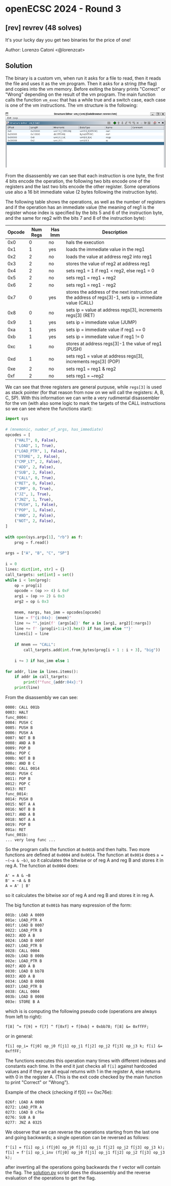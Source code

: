 # openECSC 2024 - Round 3

## [rev] revrev (48 solves)

It's your lucky day you get two binaries for the price of one!

Author: Lorenzo Catoni <@lorenzcat>

## Solution

The binary is a custom vm, when run it asks for a file to read, then it reads the file and uses it as the vm program. Then it asks for a string (the flag) and copies into the vm memory. Before exiting the binary prints "Correct" or "Wrong" depending on the result of the vm program.
The main function calls the function `vm_exec` that has a while true and a switch case, each case is one of the vm instructions. The vm structure is the following:

![vm struct](./writeup/struct.png)

From the disassembly we can see that each instruction is one byte, the first 4 bits encode the operation, the following two bits encode one of the registers and the last two bits encode the other register. Some operations use also a 16 bit immediate value (2 bytes following the instruction byte).

The following table shows the operations, as well as the number of registers and if the operation has an immediate value (the meaning of reg1 is the register whose index is specified by the bits 5 and 6 of the instruction byte, and the same for reg2 with the bits 7 and 8 of the instruction byte):

| Opcode | Num Regs | Has Imm | Description |
|--------|----------|---------|-------------|
| 0x0    | 0        | no      | hals the execution |
| 0x1    | 1        | yes     | loads the immediate value in the reg1 |
| 0x2    | 2        | no      | loads the value at address reg2 into reg1 |
| 0x3    | 2        | no      | stores the value of reg2 at address reg1 |
| 0x4    | 2        | no      | sets reg1 = 1 if reg1 < reg2, else reg1 = 0 |
| 0x5    | 2        | no      | sets reg1 = reg1 + reg2 |
| 0x6    | 2        | no      | sets reg1 = reg1 - reg2 |
| 0x7    | 0        | yes     | stores the address of the next instruction at the address of regs[3]-1, sets ip = immediate value (CALL) |
| 0x8    | 0        | no      | sets ip = value at address regs[3], increments regs[3] (RET) |
| 0x9    | 1        | yes     | sets ip = immediate value (JUMP) |
| 0xa    | 1        | yes     | sets ip = immediate value if reg1 == 0 |
| 0xb    | 1        | yes     | sets ip = immediate value if reg1 != 0 |
| 0xc    | 1        | no      | stores at address regs[3]-1 the value of reg1 (PUSH) |
| 0xd    | 1        | no      | sets reg1 = value at address regs[3], increments regs[3] (POP) |
| 0xe    | 2        | no      | sets reg1 = reg1 & reg2 |
| 0xf    | 2        | no      | sets reg1 = ~reg2 |

We can see that three registers are general purpuse, while `regs[3]` is used as stack pointer (for that reason from now on we will call the registers: A, B, C, SP). With this information we can write a very rudimental disassembler for the vm (with also some logic to mark the targets of the CALL instructions so we can see where the functions start):

```py
import sys

# (mnemonic, number_of_args, has_immediate)
opcodes = [
    ("HALT", 0, False),
    ("LOAD", 1, True),
    ("LOAD_PTR", 1, False),
    ("STORE", 2, False),
    ("CMP_LT", 2, False),
    ("ADD", 2, False),
    ("SUB", 2, False),
    ("CALL", 0, True),
    ("RET", 0, False),
    ("JMP", 0, True),
    ("JZ", 1, True),
    ("JNZ", 1, True),
    ("PUSH", 1, False),
    ("POP", 1, False),
    ("AND", 2, False),
    ("NOT", 2, False),
]

with open(sys.argv[1], "rb") as f:
    prog = f.read()

args = ["A", "B", "C", "SP"]

i = 0
lines: dict[int, str] = {}
call_targets: set[int] = set()
while i < len(prog):
    op = prog[i]
    opcode = (op >> 4) & 0xF
    arg1 = (op >> 2) & 0x3
    arg2 = op & 0x3

    mnem, nargs, has_imm = opcodes[opcode]
    line = f"{i:04x}: {mnem}"
    line += "".join(f' {args[a]}' for a in [arg1, arg2][:nargs])
    line += f' {prog[i+1:i+3].hex() if has_imm else ""}'
    lines[i] = line

    if mnem == "CALL":
        call_targets.add(int.from_bytes(prog[i + 1 : i + 3], "big"))

    i += 3 if has_imm else 1

for addr, line in lines.items():
    if addr in call_targets:
        print(f"func_{addr:04x}:")
    print(line)
```

From the disassembly we can see:

```
0000: CALL 001b
0003: HALT 
func_0004:
0004: PUSH C 
0005: PUSH B 
0006: PUSH A 
0007: NOT B B 
0008: AND A B 
0009: POP B 
000a: POP C 
000b: NOT B B 
000c: AND B C 
000d: CALL 0014
0010: PUSH C 
0011: POP B 
0012: POP C 
0013: RET 
func_0014:
0014: PUSH B 
0015: NOT A A 
0016: NOT B B 
0017: AND A B 
0018: NOT A A 
0019: POP B 
001a: RET 
func_001b:
... very long func ...
```

So the program calls the function at `0x001b` and then halts. Two more functions are defined at `0x0004` and `0x0014`. The function at `0x0014` does `a = ~(~a & ~b)`, so it calculates the bitwise or of reg A and reg B and stores it in reg A. The function at `0x0004` does:

```text
A' = A & ~B
B' = ~A & B
A = A' | B'
```

so it calculates the bitwise xor of reg A and reg B and stores it in reg A.

The big function at `0x001b` has many expression of the form:

```text
001b: LOAD A 0009
001e: LOAD_PTR A
001f: LOAD B 0007
0022: LOAD_PTR B
0023: ADD A B
0024: LOAD B 000f
0027: LOAD_PTR B
0028: CALL 0004
002b: LOAD B 000b
002e: LOAD_PTR B
002f: ADD A B
0030: LOAD B bb78
0033: ADD A B
0034: LOAD B 0008
0037: LOAD_PTR B
0038: CALL 0004
003b: LOAD B 0008
003e: STORE B A
```

which is is computing the following pseudo code (operations are always from left to right):

```
f[8] ^= f[9] + f[7] ^ f[0xf] + f[0xb] + 0xbb78; f[8] &= 0xffFF;
```

or in general:

```text
f[i] op_i= f[j0] op_j0 f[j1] op_j1 f[j2] op_j2 f[j3] op_j3 k; f[i] &= 0xffFF;
```

The functions executes this operation many times with different indexes and constants each time. In the end it just checks all `f[i]` against hardcoded values and if they are all equal returns with 1 in the register A, else returns with 0 in the register A. (This is the exit code checked by the main function to print "Correct" or "Wrong").

Example of the check (checking if f[0] == 0xc76e):

```text
026f: LOAD A 0000
0272: LOAD_PTR A
0273: LOAD B c76e
0276: SUB A B
0277: JNZ A 0325
```

We observe that we can reverse the operations starting from the last one and going backwards; a single operation can be reversed as follows:

```text
f'[i] = f[i] op_i (f[j0] op_j0 f[j1] op_j1 f[j2] op_j2 f[j3] op_j3 k);
f[i] = f'[i] op_i_inv (f[j0] op_j0 f[j1] op_j1 f[j2] op_j2 f[j3] op_j3 k);
```

after inverting all the operations going backwards the `f` vector will contain the flag. The [solution.py](./solution.py) script does the disassembly and the reverse evaluation of the operations to get the flag.
